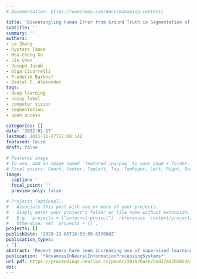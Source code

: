 ```yaml
---
# Documentation: https://wowchemy.com/docs/managing-content/

title: 'Disentangling Human Error from Ground Truth in Segmentation of Medical Images'
subtitle: ''
summary: ''
authors:
- Le Zhang
- Ryutaro Tanno
- Mou-Cheng Xu
- Jin Chen
- Joseph Jacob
- Olga Cicarrelli 
- Frederik Barkhof
- Daniel C. Alexander
tags:
- deep learning
- noisy label
- computer vision
- segmentation
- open access

categories: []
date: '2022-01-17'
lastmod: 2021-11-17T17:00:14Z
featured: false
draft: false

# Featured image
# To use, add an image named `featured.jpg/png` to your page's folder.
# Focal points: Smart, Center, TopLeft, Top, TopRight, Left, Right, BottomLeft, Bottom, BottomRight.
image:
  caption: ''
  focal_point: ''
  preview_only: false

# Projects (optional).
#   Associate this post with one or more of your projects.
#   Simply enter your project's folder or file name without extension.
#   E.g. `projects = ["internal-project"]` references `content/project/deep-learning/index.md`.
#   Otherwise, set `projects = []`.
projects: []
publishDate: '2020-12-06T16:59:59.637688Z'
publication_types:
- '1'
abstract: 'Recent years have seen increasing use of supervised learning methods for segmentation tasks. However, the predictive performance of these algorithms depends on the quality of labels. This problem is particularly pertinent in the medical image domain, where both the annotation cost and inter-observer variability are high. In a typical label acquisition process, different human experts provide their estimates of the true'' segmentation labels under the influence of their own biases and competence levels. Treating these noisy labels blindly as the ground truth limits the performance that automatic segmentation algorithms can achieve. In this work, we present a method for jointly learning, from purely noisy observations alone, the reliability of individual annotators and the true segmentation label distributions, using two coupled CNNs. The separation of the two is achieved by encouraging the estimated annotators to be maximally unreliable while achieving high fidelity with the noisy training data. We first define a toy segmentation dataset based on MNIST and study the properties of the proposed algorithm. We then demonstrate the utility of the method on three public medical imaging segmentation datasets with simulated (when necessary) and real diverse annotations: 1) MSLSC (multiple-sclerosis lesions); 2) BraTS (brain tumours); 3) LIDC-IDRI (lung abnormalities). In all cases, our method outperforms competing methods and relevant baselines particularly in cases where the number of annotations is small and the amount of disagreement is large. The experiments also show strong ability to capture the complex spatial characteristics of annotators' mistakes.'
publication: '*AdvancesInNeuralInformationProcessingSystems*'
url_pdf: https://proceedings.neurips.cc/paper/2020/hash/b5d17ed2b502da15aa727af0d51508d6-Abstract.html
doi: 
---
```

